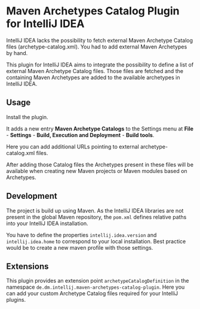 Maven Archetypes Catalog Plugin for IntelliJ IDEA
=================================================

IntelliJ IDEA lacks the possibility to fetch external Maven Archetype
Catalog files (archetype-catalog.xml). You had to add external Maven
Archetypes by hand.

This plugin for IntelliJ IDEA aims to integrate the possibility to define
a list of external Maven Archetype Catalog files. Those files are
fetched and the containing Maven Archetypes are added to the available
archetypes in IntelliJ IDEA.

Usage
-----

Install the plugin.

It adds a new entry **Maven Archetype Catalogs** to the Settings menu at
**File** - **Settings** - **Build, Execution and Deployment** - **Build tools**.

Here you can add additional URLs pointing to external archetype-catalog.xml files.

After adding those Catalog files the Archetypes present in these files will be available
when creating new Maven projects or Maven modules based on Archetypes.
 

Development
-----------

The project is build up using Maven. As the IntelliJ IDEA libraries are not present in the global
Maven repository, the `pom.xml` defines relative paths into your IntelliJ IDEA installation.

You have to define the properties `intellij.idea.version` and `intellij.idea.home` to correspond to
your local installation. Best practice would be to create a new maven profile with those settings.


Extensions
----------

This plugin provides an extension point `archetypeCatalogDefinition` in the namespace `de.dm.intellij.maven-archetypes-catalog-plugin`.
Here you can add your custom Archetype Catalog files required for your IntelliJ plugins.
